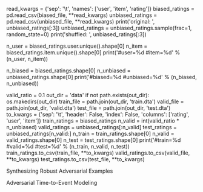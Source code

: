 
  read_kwargs = {'sep': '\t', 'names': ['user', 'item', 'rating']}
  biased_ratings = pd.read_csv(biased_file, **read_kwargs)
  unbiased_ratings = pd.read_csv(unbiased_file, **read_kwargs)
  print('original: ', unbiased_ratings[:3])
  unbiased_ratings = unbiased_ratings.sample(frac=1, random_state=0)
  print('shuffled: ', unbiased_ratings[:3])

  n_user = biased_ratings.user.unique().shape[0]
  n_item = biased_ratings.item.unique().shape[0]
  print('#user=%d #item=%d' % (n_user, n_item))

  n_biased = biased_ratings.shape[0]
  n_unbiased = unbiased_ratings.shape[0]
  print('#biased=%d #unbiased=%d' % (n_biased, n_unbiased))

  valid_ratio = 0.1
  out_dir = 'data'
  if not path.exists(out_dir):
    os.makedirs(out_dir)
  train_file = path.join(out_dir, 'train.dta')
  valid_file = path.join(out_dir, 'valid.dta')
  test_file = path.join(out_dir, 'test.dta')
  to_kwargs = {'sep': '\t', 'header': False, 'index': False, 
               'columns': ['rating', 'user', 'item']}
  train_ratings = biased_ratings
  n_valid = int(valid_ratio * n_unbiased)
  valid_ratings = unbiased_ratings[:n_valid]
  test_ratings = unbiased_ratings[n_valid:]
  n_train = train_ratings.shape[0]
  n_valid = valid_ratings.shape[0]
  n_test = test_ratings.shape[0]
  print('#train=%d #valid=%d #test=%d' % (n_train, n_valid, n_test))
  train_ratings.to_csv(train_file, **to_kwargs)
  valid_ratings.to_csv(valid_file, **to_kwargs)
  test_ratings.to_csv(test_file, **to_kwargs)



Synthesizing Robust Adversarial Examples

Adversarial Time-to-Event Modeling
